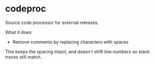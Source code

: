 # codeproc

Source code processor for external releases.

What it does:

- Remove comments by replacing characters with spaces

This keeps the spacing intact, and doesn't shift line numbers so stack traces still match.
